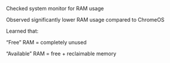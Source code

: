 Checked system monitor for RAM usage

Observed significantly lower RAM usage compared to ChromeOS

Learned that:

“Free” RAM = completely unused

“Available” RAM = free + reclaimable memory

